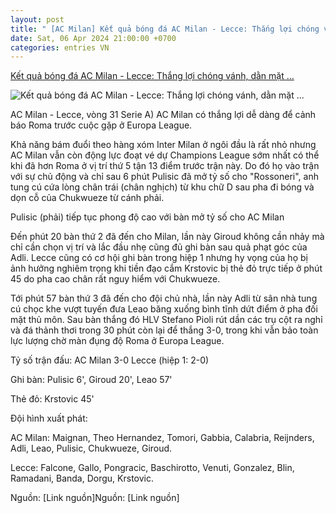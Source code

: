```yaml
---
layout: post
title: " [AC Milan] Kết quả bóng đá AC Milan - Lecce: Thắng lợi chóng vánh, dằn mặt ..."
date: Sat, 06 Apr 2024 21:00:00 +0700
categories: entries VN
---
```

[Kết quả bóng đá AC Milan - Lecce: Thắng lợi chóng vánh, dằn mặt ...](https://www.24h.com.vn/bong-da/ket-qua-bong-da-ac-milan-lecce-thang-loi-chong-vanh-dan-mat-roma-serie-a-c48a1557607.html)

![Kết quả bóng đá AC Milan - Lecce: Thắng lợi chóng vánh, dằn mặt ...](https://icdn.24h.com.vn/upload/2-2024/images/2024-04-06/gettyimages-2143325621-612x612-1200-1712415721-51-width1200height628-watermark.jpg)

AC Milan - Lecce, vòng 31 Serie A) AC Milan có thắng lợi dễ dàng để cảnh báo Roma trước cuộc gặp ở Europa League.

Khả năng bám đuổi theo hàng xóm Inter Milan ở ngôi đầu là rất nhỏ nhưng AC Milan vẫn còn động lực đoạt vé dự Champions League sớm nhất có thể khi đã hơn Roma ở vị trí thứ 5 tận 13 điểm trước trận này. Do đó họ vào trận với sự chủ động và chỉ sau 6 phút Pulisic đã mở tỷ số cho "Rossoneri", anh tung cú cứa lòng chân trái (chân nghịch) từ khu chữ D sau pha đi bóng và dọn cỗ của Chukwueze từ cánh phải.

Pulisic (phải) tiếp tục phong độ cao với bàn mở tỷ số cho AC Milan

Đến phút 20 bàn thứ 2 đã đến cho Milan, lần này Giroud không cần nhảy mà chỉ cần chọn vị trí và lắc đầu nhẹ cũng đủ ghi bàn sau quả phạt góc của Adli. Lecce cũng có cơ hội ghi bàn trong hiệp 1 nhưng hy vọng của họ bị ảnh hưởng nghiêm trọng khi tiền đạo cắm Krstovic bị thẻ đỏ trực tiếp ở phút 45 do pha cao chân rất nguy hiểm với Chukwueze.

Tới phút 57 bàn thứ 3 đã đến cho đội chủ nhà, lần này Adli từ sân nhà tung cú chọc khe vượt tuyến đưa Leao băng xuống bình tĩnh dứt điểm ở pha đối mặt thủ môn. Sau bàn thắng đó HLV Stefano Pioli rút dần các trụ cột ra nghỉ và đá thảnh thơi trong 30 phút còn lại để thắng 3-0, trong khi vẫn bảo toàn lực lượng chờ màn đụng độ Roma ở Europa League.

Tỷ số trận đấu: AC Milan 3-0 Lecce (hiệp 1: 2-0)

Ghi bàn: Pulisic 6', Giroud 20', Leao 57'

Thẻ đỏ: Krstovic 45'

Đội hình xuất phát:

AC Milan: Maignan, Theo Hernandez, Tomori, Gabbia, Calabria, Reijnders, Adli, Leao, Pulisic, Chukwueze, Giroud.

Lecce: Falcone, Gallo, Pongracic, Baschirotto, Venuti, Gonzalez, Blin, Ramadani, Banda, Dorgu, Krstovic.

Nguồn: [Link nguồn]Nguồn: [Link nguồn]

